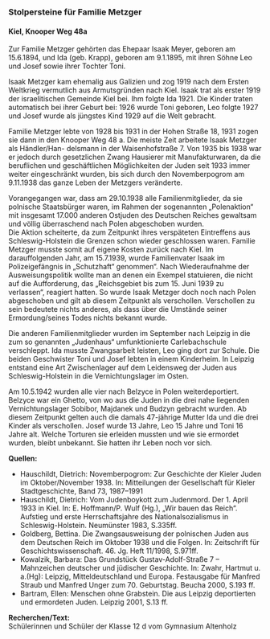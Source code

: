 ### Stolpersteine für Familie Metzger
#### Kiel, Knooper Weg 48a

Zur Familie Metzger gehörten das Ehepaar Isaak Meyer, geboren am 15.6.1894, und Ida (geb. Krapp), geboren am 9.1.1895, mit ihren Söhne Leo und Josef sowie ihrer Tochter Toni.

Isaak Metzger kam ehemalig aus Galizien und zog 1919 nach dem Ersten Weltkrieg vermutlich aus Armutsgründen nach Kiel. Isaak trat als erster 1919 der israelitischen Gemeinde Kiel bei. Ihm folgte Ida 1921. Die Kinder traten automatisch bei ihrer Geburt bei: 1926 wurde Toni geboren, Leo folgte 1927 und Josef wurde als jüngstes Kind 1929 auf die Welt gebracht.

Familie Metzger lebte von 1928 bis 1931 in der Hohen Straße 18, 1931 zogen sie dann in den Knooper Weg 48 a. Die meiste Zeit arbeitete Isaak Metzger als Händler/Han- delsmann in der Waisenhofstraße 7. Von 1935 bis 1938 war er jedoch durch gesetzlichen Zwang Hausierer mit Manufakturwaren, da die beruflichen und geschäftlichen Möglichkeiten der Juden seit 1933 immer weiter eingeschränkt wurden, bis sich durch den Novemberpogrom am 9.11.1938 das ganze Leben der Metzgers veränderte.

Vorangegangen war, dass am 29.10.1938 alle Familienmitglieder, da sie polnische Staatsbürger waren, im Rahmen der sogenannten „Polenaktion“ mit insgesamt 17.000 anderen Ostjuden des Deutschen Reiches gewaltsam und völlig überraschend nach Polen abgeschoben wurden.   
Die Aktion scheiterte, da zum Zeitpunkt ihres verspäteten Eintreffens aus Schleswig-Holstein die Grenzen schon wieder geschlossen waren. Familie Metzger musste somit auf eigene Kosten zurück nach Kiel. Im darauffolgenden Jahr, am 15.7.1939, wurde Familienvater Isaak im Polizeigefängnis in „Schutzhaft“ genommen“. Nach Wiederaufnahme der Ausweisungspolitik wollte man an denen ein Exempel statuieren, die nicht auf die Aufforderung, das „Reichsgebiet bis zum 15. Juni 1939 zu verlassen“, reagiert hatten. So wurde Isaak Metzger doch noch nach Polen abgeschoben und gilt ab diesem Zeitpunkt als verschollen. Verschollen zu sein bedeutete nichts anderes, als dass über die Umstände seiner Ermordung/seines Todes nichts bekannt wurde.

Die anderen Familienmitglieder wurden im September nach Leipzig in die zum so genannten „Judenhaus“ umfunktionierte Carlebachschule verschleppt. Ida musste Zwangsarbeit leisten, Leo ging dort zur Schule. Die beiden Geschwister Toni und Josef lebten in einem Kinderheim. In Leipzig entstand eine Art Zwischenlager auf dem Leidensweg der Juden aus Schleswig-Holstein in die Vernichtungslager im Osten.

Am 10.5.1942 wurden alle vier nach Belzyce in Polen weiterdeportiert. Belzyce war ein Ghetto, von wo aus die Juden in die drei nahe liegenden Vernichtungslager Sobibor, Majdanek und Budzyn gebracht wurden. Ab diesem Zeitpunkt gelten auch die damals 47-jährige Mutter Ida und die drei Kinder als verschollen. Josef wurde 13 Jahre, Leo 15 Jahre und Toni 16 Jahre alt. Welche Torturen sie erleiden mussten und wie sie ermordet wurden, bleibt unbekannt. Sie hatten ihr Leben noch vor sich.

**Quellen:**
- Hauschildt, Dietrich: Novemberpogrom: Zur Geschichte der Kieler Juden im Oktober/November 1938. In: Mitteilungen der Gesellschaft für Kieler Stadtgeschichte, Band 73, 1987–1991
- Hauschildt, Dietrich: Vom Judenboykott zum Judenmord. Der 1. April 1933 in Kiel. In: E. Hoffmann/P. Wulf (Hg.), „Wir bauen das Reich“. Aufstieg und erste Herrschaftsjahre des Nationalsozialismus in Schleswig-Holstein. Neumünster 1983, S.335ff.
- Goldberg, Bettina. Die Zwangsausweisung der polnischen Juden aus dem Deutschen Reich im Oktober 1938 und die Folgen. In: Zeitschrift für Geschichtswissenschaft. 46. Jg. Heft 11/1998, S.971ff.
- Kowalzik, Barbara: Das Grundstück Gustav-Adolf-Straße 7 – Mahnzeichen deutscher und jüdischer Geschichte. In: Zwahr, Hartmut u. a.(Hg): Leipzig, Mitteldeutschland und Europa. Festausgabe für Manfred Straub und Manfred Unger zum 70. Geburtstag. Beucha 2000, S.193 ff.
- Bartram, Ellen: Menschen ohne Grabstein. Die aus Leipzig deportierten und ermordeten Juden. Leipzig 2001, S.13 ff.

**Recherchen/Text:**  
Schülerinnen und Schüler der Klasse 12 d vom Gymnasium Altenholz